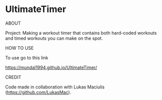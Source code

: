 # UltimateTimer

ABOUT

Project: Making a workout timer that contains both hard-coded workouts and timed workouts you can make on the spot.


HOW TO USE

To use go to this link

https://mundal1994.github.io/UltimateTimer/


CREDIT

Code made in collaboration with Lukas Maciulis (https://github.com/LukasMac).
